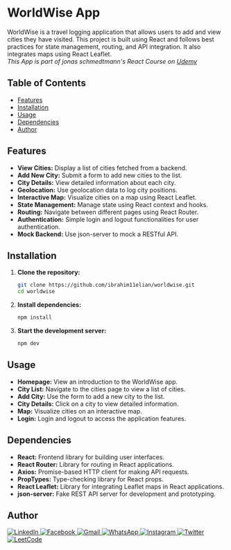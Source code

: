 # WorldWise App

WorldWise is a travel logging application that allows users to add and view cities they have visited. This project is built using React and follows best practices for state management, routing, and API integration. It also integrates maps using React Leaflet.  
_This App is part of jonas schmedtmann's React Course on [Udemy](https://www.udemy.com/course/the-ultimate-react-course/)_

## Table of Contents

- [Features](#features)
- [Installation](#installation)
- [Usage](#usage)
- [Dependencies](#dependencies)
- [Author](#author)

## Features

- **View Cities:** Display a list of cities fetched from a backend.
- **Add New City:** Submit a form to add new cities to the list.
- **City Details:** View detailed information about each city.
- **Geolocation:** Use geolocation data to log city positions.
- **Interactive Map:** Visualize cities on a map using React Leaflet.
- **State Management:** Manage state using React context and hooks.
- **Routing:** Navigate between different pages using React Router.
- **Authentication:** Simple login and logout functionalities for user authentication.
- **Mock Backend:** Use json-server to mock a RESTful API.

## Installation

1. **Clone the repository:**
   ```bash
   git clone https://github.com/ibrahim11elian/worldwise.git
   cd worldwise
   ```
2. **Install dependencies:**
   ```bash
   npm install
   ```
3. **Start the development server:**
   ```bash
   npm dev
   ```

## Usage

- **Homepage:** View an introduction to the WorldWise app.
- **City List:** Navigate to the cities page to view a list of cities.
- **Add City:** Use the form to add a new city to the list.
- **City Details:** Click on a city to view detailed information.
- **Map:** Visualize cities on an interactive map.
- **Login:** Login and logout to access the application features.

## Dependencies

- **React:** Frontend library for building user interfaces.
- **React Router:** Library for routing in React applications.
- **Axios:** Promise-based HTTP client for making API requests.
- **PropTypes:** Type-checking library for React props.
- **React Leaflet:** Library for integrating Leaflet maps in React applications.
- **json-server:** Fake REST API server for development and prototyping.

## Author

<p align="left">

<a href="https://www.linkedin.com/in/ibrahim-ahmed-a8bba9196" target="_blank">![LinkedIn](https://img.shields.io/badge/linkedin-%230077B5.svg?style=for-the-badge&logo=linkedin&logoColor=white)
</a>
<a href="https://www.facebook.com/ibrahim11ahmed" target="_blank">![Facebook](https://img.shields.io/badge/Facebook-%231877F2.svg?style=for-the-badge&logo=Facebook&logoColor=white)
</a>
<a href="mailto:ibrahim11elian@gmail.com" target="_blank">![Gmail](https://img.shields.io/badge/Gmail-D14836?style=for-the-badge&logo=gmail&logoColor=white)
</a>
<a href="tel:+201157676284" target="_blank">![WhatsApp](https://img.shields.io/badge/WhatsApp-25D366?style=for-the-badge&logo=whatsapp&logoColor=white)
</a>
<a href="https://www.instagram.com/ibrahim11ahmed/" target="_blank">![Instagram](https://img.shields.io/badge/Instagram-%23E4405F.svg?style=for-the-badge&logo=Instagram&logoColor=white)
</a>
<a href="https://twitter.com/ibrahim11elian" target="_blank">![Twitter](https://img.shields.io/badge/Twitter-%231DA1F2.svg?style=for-the-badge&logo=Twitter&logoColor=white)
<a href="https://leetcode.com/ibrahim11elian" target="_blank">![LeetCode](https://img.shields.io/badge/LeetCode-000000?style=for-the-badge&logo=LeetCode&logoColor=#d16c06)

</p>

